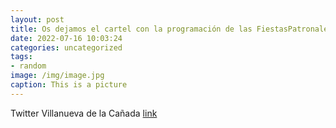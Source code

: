 ```yaml
---
layout: post
title: Os dejamos el cartel con la programación de las FiestasPatronales en honor a SantiagoApóstol, del 22 al 25 de julio en Villan...
date: 2022-07-16 10:03:24
categories: uncategorized
tags:
- random
image: /img/image.jpg
caption: This is a picture
---
```

Twitter Villanueva de la Cañada [link](https://twitter.com/AytoVDLCanada/status/1547917084037812225)

